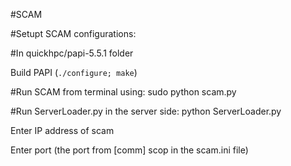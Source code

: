 #SCAM


#Setupt SCAM configurations:


#In quickhpc/papi-5.5.1 folder

Build PAPI (`./configure; make`)


#Run SCAM from terminal using: sudo python scam.py


#Run ServerLoader.py in the server side: python ServerLoader.py <scam ip> <scam port>

Enter IP address of scam 

Enter port (the port from [comm] scop in the scam.ini file)
